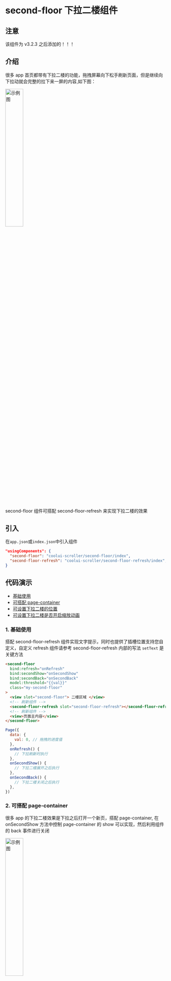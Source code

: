 # second-floor 下拉二楼组件

## 注意

该组件为 v3.2.3 之后添加的！！！

## 介绍

很多 app 首页都带有下拉二楼的功能，拖拽屏幕向下松手刷新页面，但是继续向下拉动就会完整的拉下来一屏的内容,如下图：

<img src="https://test.wzs.pub/pic/tb_sf.gif" style="width: 33.3%" alt="示例图" />

second-floor 组件可搭配 second-floor-refresh 来实现下拉二楼的效果

## 引入

在`app.json`或`index.json`中引入组件

```json
"usingComponents": {
  "second-floor": "coolui-scroller/second-floor/index",
  "second-floor-refresh": "coolui-scroller/second-floor-refresh/index",
}
```

## 代码演示

<nav class="table-of-contents">
  <ul>
    <li> 
      <a aria-current="page" href="#_1-基础使用" class="router-link-active router-link-exact-active">基础使用</a> 
    </li>
    <li> 
      <a aria-current="page" href="#_2-可搭配-page-container" class="router-link-active router-link-exact-active">可搭配 page-container</a> 
    </li>
    <li> 
      <a aria-current="page" href="#_3-可设置下拉二楼的位置" class="router-link-active router-link-exact-active">可设置下拉二楼的位置</a> 
    </li>
    <li> 
      <a aria-current="page" href="#_4-可设置下拉二楼是否开启缩放动画" class="router-link-active router-link-exact-active">可设置下拉二楼是否开启缩放动画</a> 
    </li>
  </ul>
</nav>

### 1. 基础使用

搭配 second-floor-refresh 组件实现文字提示，同时也提供了插槽位置支持您自定义，自定义 refresh 组件请参考 second-floor-refresh 内部的写法
`setText` 是关键方法
<CodeGroup>
<CodeGroupItem title="wxml">

```html
<second-floor
  bind:refresh="onRefresh"
  bind:secondShow="onSecondShow"
  bind:secondBack="onSecondBack"
  model:threshold="{{val}}"
  class="my-second-floor"
>
  <view slot="second-floor"> 二楼区域 </view>
  <!-- 刷新组件 -->
  <second-floor-refresh slot="second-floor-refresh"></second-floor-refresh>
  <!-- 刷新组件 -->
  <view>页面主内容</view>
</second-floor>
```

</CodeGroupItem>
<CodeGroupItem title="JavaScript">

```js
Page({
  data: {
    val: 0, // 拖拽的进度值
  },
  onRefresh() {
    // 下拉刷新时执行
  },
  onSecondShow() {
    // 下拉二楼展开之后执行
  },
  onSecondBack() {
    // 下拉二楼关闭之后执行
  },
})
```

</CodeGroupItem>
</CodeGroup>

### 2. 可搭配 page-container

很多 app 的下拉二楼效果是下拉之后打开一个新页，搭配 page-container, 在 onSecondShow 方法中控制 page-container 的 show 可以实现，然后利用组件的 back 事件进行关闭

<img src="https://test.wzs.pub/pic/new_page.gif" style="flex: 1;width: 33.3%" alt="示例图" />

<CodeGroup>
<CodeGroupItem title="wxml">

```html
<second-floor
  bind:refresh="onRefresh"
  bind:secondShow="onSecondShow"
  bind:secondBack="onSecondBack"
  model:threshold="{{val}}"
  class="my-second-floor"
>
  <view slot="second-floor"> 二楼区域 </view>
  <!-- 刷新组件 -->
  <second-floor-refresh slot="second-floor-refresh"></second-floor-refresh>
  <!-- 刷新组件 -->
  <view>页面主内容</view>
</second-floor>

<page-container
  show="{{show}}"
  round="{{round}}"
  overlay="{{overlay}}"
  duration="{{duration}}"
  position="{{position}}"
  close-on-slide-down="{{false}}"
  bindbeforeenter="onBeforeEnter"
  bindenter="onEnter"
  bindafterenter="onAfterEnter"
  bindbeforeleave="onBeforeLeave"
  bindleave="onLeave"
  bindafterleave="onAfterLeave"
  bindclickoverlay="onClickOverlay"
  custom-style="{{customStyle}}"
  overlay-style="{{overlayStyle}}"
>
  <view class="detail-page">
    <button type="primary" bindtap="exit">退出</button>
  </view>
</page-container>
```

</CodeGroupItem>
<CodeGroupItem title="JavaScript">

```js
Page({
  data: {
    val: 0, // 拖拽的进度值
    show: false,
    duration: 300,
    position: 'right',
    round: false,
    overlay: true,
    customStyle: '',
    overlayStyle: '',
  },
  onRefresh() {
    // 下拉刷新时执行
  },
  onSecondShow() {
    // 下拉二楼展开之后执行
    setTimeout(() => {
      this.setData({
        show: true,
      })
    }, 500)
  },
  onSecondBack() {
    // 下拉二楼关闭之后执行
  },
  exit() {
    const secondFloor = this.selectComponent('.my-second-floor')
    secondFloor.back().then(() => {
      this.setData({ show: false })
    })
  },
})
```

</CodeGroupItem>
</CodeGroup>

### 3. 可设置下拉二楼的位置

可设置下拉二楼的位置 top、center、bottom。即展开的时候先展示的是二楼的哪个部位

<div style="display:flex;">
<img src="https://test.wzs.pub/pic/top.gif" style="flex: 1;width: 33.3%" alt="示例图" />
<img src="https://test.wzs.pub/pic/center.gif" style="flex: 1;width: 33.3%" alt="示例图" />
<img src="https://test.wzs.pub/pic/bottom.gif" style="flex: 1;width: 33.3%" alt="示例图" />
</div>

```html
<!-- top -->
<second-floor top></second-floor>
<!-- center -->
<second-floor center></second-floor>
<!-- bottom -->
<second-floor bottom></second-floor>
```

### 4. 可设置下拉二楼是否开启缩放动画

就如同微信首页下拉出来小程序列表一样，二楼展开会有一个缩放的效果

<div style="display:flex;">
<img src="https://test.wzs.pub/pic/top_scale.gif" style="flex: 1;width: 33.3%" alt="示例图" />
<img src="https://test.wzs.pub/pic/center_scale.gif" style="flex: 1;width: 33.3%" alt="示例图" />
<img src="https://test.wzs.pub/pic/bottom_scale.gif" style="flex: 1;width: 33.3%" alt="示例图" />
</div>

```html
<!-- top scale -->
<second-floor top scale></second-floor>
<!-- center scale-->
<second-floor center scale></second-floor>
<!-- bottom scale-->
<second-floor bottom scale></second-floor>
```

## second-floor 配置

| 参数   | 说明                 | 类型      | 默认值 | 版本  |
| ------ | -------------------- | --------- | ------ | ----- |
| top    | 二楼初始位置         | _Boolean_ | false  | 3.2.3 |
| center | 二楼初始位置         | _Boolean_ | false  | 3.2.3 |
| bottom | 二楼初始位置         | _Boolean_ | true   | 3.2.3 |
| scale  | 二楼是否开启缩放动画 | _Boolean_ | false  | 3.2.3 |

## 插槽

| 名称                 | 说明             | 可用组件               |
| -------------------- | ---------------- | ---------------------- |
| second-floor         | 二楼插槽区域     | -                      |
| second-floor-refresh | 下拉刷新插槽位置 | `second-floor-refresh` |

## methods 方法

| 名称         | 用法                                                                                                                                  | 说明                                                         | 版本  |
| ------------ | ------------------------------------------------------------------------------------------------------------------------------------- | ------------------------------------------------------------ | ----- |
| settriggered | 先获取组件实例：<br/>`const secondFloor = this.selectComponent('.my-second-floor');`, 然后调用方法：<br/>`secondFloor.settriggered()` | 关闭刷新的方法,在 onRefresh 中,数据刷新之后执行,返回 Promise | 3.2.3 |
| back         | 先获取组件实例：<br/>`const secondFloor = this.selectComponent('.my-second-floor');`, 然后调用方法：<br/>`secondFloor.back()`         | 关闭二楼的方法,会触发 onSecondBack, 返回 Promise             | 3.2.3 |

## events 事件

| 名称       | 用法              | 说明                                                        | 版本  |
| ---------- | ----------------- | ----------------------------------------------------------- | ----- |
| refresh    | `bind:refresh`    | 刷新时执行，可执行请求数据,然后执行 `settriggered` 关闭刷新 | 3.2.3 |
| secondShow | `bind:secondShow` | 二楼打开之后执行                                            | 3.2.3 |
| secondBack | `bind:secondBack` | 二楼关闭之后执行                                            | 3.2.3 |

## second-floor-refresh 配置

| 参数          | 说明                                                                          | 类型     | 默认值                                                                                                                                        | 版本  |
| ------------- | ----------------------------------------------------------------------------- | -------- | --------------------------------------------------------------------------------------------------------------------------------------------- | ----- |
| refreshConfig | second-floor-refresh 组件的设置,详见[refreshConfig](./floor.md#refreshConfig) | _Object_ | `{ downText: "下拉刷新", loadingText: "正在加载", backText: "返回首页", tipText: "松开刷新", moreText: "继续下拉有惊喜~", color: "#ffffff" }` | 3.2.3 |

## refreshConfig

| 参数        | 说明                           | 类型      | 默认值 | 版本  |
| ----------- | ------------------------------ | --------- | ------ | ----- |
| downText    | 开始下拉时的文字               | _Boolean_ | false  | 3.2.3 |
| loadingText | 正在加载时的文字               | _Boolean_ | false  | 3.2.3 |
| backText    | 二楼加载成功之后返回按钮的文字 | _Boolean_ | false  | 3.2.3 |
| tipText     | 松开刷新时的提示文字           | _Boolean_ | false  | 3.2.3 |
| moreText    | 继续下拉的提示文字             | _Boolean_ | false  | 3.2.3 |
| color       | 文字颜色                       | _Boolean_ | false  | 3.2.3 |

<!-- ## 外部样式

在组件外部修改组件里的元素样式，可做局部调整。

| 名称               | 说明             | 类型     | 版本  |
| ------------------ | ---------------- | -------- | ----- |
| second-floor-class | 设置图片的 class | _String_ | 3.0.0 | -->
